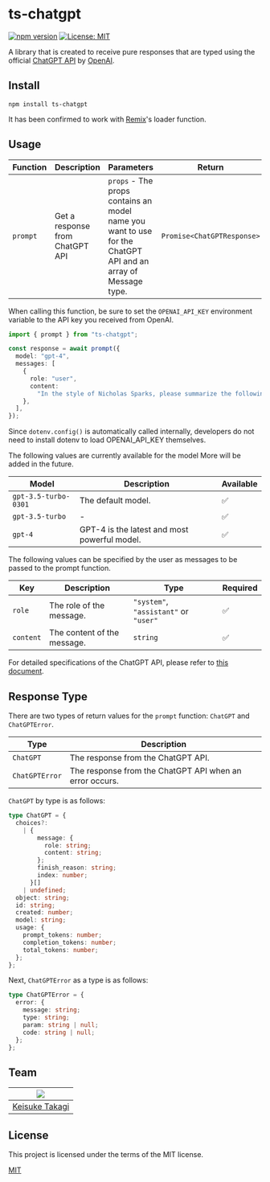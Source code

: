 # ts-chatgpt

[![npm version](https://badge.fury.io/js/ts-chatgpt.svg)](https://badge.fury.io/js/ts-chatgpt)
[![License: MIT](https://img.shields.io/badge/License-MIT-yellow.svg)](https://opensource.org/licenses/MIT)

A library that is created to receive pure responses that are typed using the official [ChatGPT API](https://platform.openai.com/docs/guides/chat) by [OpenAI](https://openai.com/).

## Install

```shell
npm install ts-chatgpt
```

It has been confirmed to work with [Remix](https://github.com/remix-run/remix)'s loader function.

## Usage

| Function | Description                     | Parameters                                                                                                   | Return                     |
| -------- | ------------------------------- | ------------------------------------------------------------------------------------------------------------ | -------------------------- |
| `prompt` | Get a response from ChatGPT API | `props` - The props contains an model name you want to use for the ChatGPT API and an array of Message type. | `Promise<ChatGPTResponse>` |

When calling this function, be sure to set the `OPENAI_API_KEY` environment variable to the API key you received from OpenAI.

```ts
import { prompt } from "ts-chatgpt";

const response = await prompt({
  model: "gpt-4",
  messages: [
    {
      role: "user",
      content:
        "In the style of Nicholas Sparks, please summarize the following introductory You are limited to 140 characters. 'I love Android and I develop applications using Kotlin and Jetpack Compose.'",
    },
  ],
});
```

Since `dotenv.config()` is automatically called internally, developers do not need to install dotenv to load OPENAI_API_KEY themselves.

The following values are currently available for the model
More will be added in the future.

| Model                | Description                                  | Available |
| -------------------- | -------------------------------------------- | --------- |
| `gpt-3.5-turbo-0301` | The default model.                           | ✅        |
| `gpt-3.5-turbo`      | -                                            | ✅        |
| `gpt-4`              | GPT-4 is the latest and most powerful model. | ✅        |

The following values can be specified by the user as messages to be passed to the prompt function.

| Key       | Description                 | Type                                  | Required |
| --------- | --------------------------- | ------------------------------------- | -------- |
| `role`    | The role of the message.    | `"system"`, `"assistant"` or `"user"` | ✅       |
| `content` | The content of the message. | `string`                              | ✅       |

For detailed specifications of the ChatGPT API, please refer to [this document](https://platform.openai.com/docs/api-reference/chat/create).

## Response Type

There are two types of return values for the `prompt` function: `ChatGPT` and `ChatGPTError`.

| Type           | Description                                             |
| -------------- | ------------------------------------------------------- |
| `ChatGPT`      | The response from the ChatGPT API.                      |
| `ChatGPTError` | The response from the ChatGPT API when an error occurs. |

`ChatGPT` by type is as follows:

```ts
type ChatGPT = {
  choices?:
    | {
        message: {
          role: string;
          content: string;
        };
        finish_reason: string;
        index: number;
      }[]
    | undefined;
  object: string;
  id: string;
  created: number;
  model: string;
  usage: {
    prompt_tokens: number;
    completion_tokens: number;
    total_tokens: number;
  };
};
```

Next, `ChatGPTError` as a type is as follows:

```ts
type ChatGPTError = {
  error: {
    message: string;
    type: string;
    param: string | null;
    code: string | null;
  };
};
```

## Team

| ![](https://avatars.githubusercontent.com/u/66447334?v=4) |
| --------------------------------------------------------- |
| [Keisuke Takagi](https://github.com/takagimeow)           |

## License

This project is licensed under the terms of the MIT license.

[MIT](https://github.com/takagimeow/ts-chatgpt/blob/main/LICENSE)

